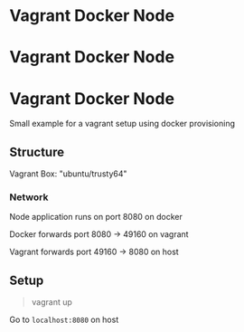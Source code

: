 # Vagrant Docker Node
# Vagrant Docker Node
# Vagrant Docker Node

Small example for a vagrant setup using docker provisioning

## Structure

Vagrant Box: "ubuntu/trusty64"

### Network

Node application runs on port 8080 on docker

Docker forwards port 8080 -> 49160 on vagrant

Vagrant forwards port 49160 -> 8080 on host

## Setup

> vagrant up

Go to `localhost:8080` on host
